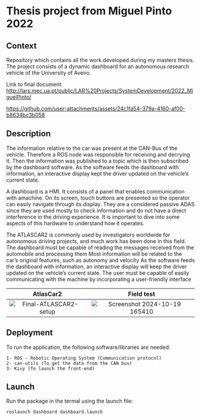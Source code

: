 # Thesis project from Miguel Pinto 2022

## Context

Repository which contains all the work developed during my masters thesis. The project consists of a dynamic dashboard for an autonomous research vehicle of the University of Aveiro.

Link to final document: http://lars.mec.ua.pt/public/LAR%20Projects/SystemDevelopment/2022_MiguelPinto/

https://github.com/user-attachments/assets/24c1fa54-379a-4160-af00-b8634bc3b058

## Description
The information relative to the car was present at the CAN-Bus of the vehicle. Therefore a ROS node was responsible for receiving and decrying it. Then the information was published to a topic which is then subscribed by the dashboard software. As the software feeds the dashboard with information, an interactive display kept the driver updated on the vehicle’s current state. 

A dashboard is a HMI. It consists of a panel that enables communication with amachine. On its screen, touch buttons are presented so the operator can easily navigate through its display. They are a considered passive ADAS since they are used mostly to check information and do not have a direct interference in the driving experience. It is important to dive into some aspects of this hardware to understand how it operates.

The ATLASCAR2 is commonly used by investigators worldwide for autonomous driving projects, and much work has been done in this field. The dashboard must be capable of reading the messages received from the automobile and processing them Most information will be related to the car’s original features, such
as autonomy and velocity As the software feeds the dashboard with information, an interactive display will keep the driver updated on the vehicle’s current state. The user must be capable of easily communicating with the machine by incorporating a user-friendly interface

AtlasCar2             |  Field test
:-------------------------:|:-------------------------:
![Final-ATLASCAR2-setup](https://github.com/user-attachments/assets/2617a2cb-bcb0-4ebc-bdb7-f4d535bbd8bd)  |  ![Screenshot 2024-10-19 165410](https://github.com/user-attachments/assets/315ea002-afc0-47ae-9249-845a2375864c)

## Deployment

To run the application, the following software/libraries are needed:

```
1- ROS - Robotic Operating System (Communication protocol)
2- can-utils (To get the data from the CAN bus)
3- Kivy (To launch the front-end)
```

## Launch

Run the package in the termal using the launch file:

```
roslaunch dashboard dashboard.launch
```



